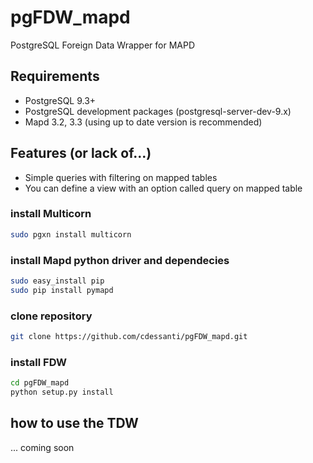 # pgFDW_mapd
PostgreSQL Foreign Data Wrapper for MAPD

## Requirements
* PostgreSQL 9.3+
* PostgreSQL development packages (postgresql-server-dev-9.x)
* Mapd 3.2, 3.3 (using up to date version is recommended)
    
## Features (or lack of...)
* Simple queries with filtering on mapped tables
* You can define a view with an option called query on mapped table
    
### install Multicorn
```bash
sudo pgxn install multicorn
```
### install Mapd python driver and dependecies
```bash
sudo easy_install pip
sudo pip install pymapd
```
### clone repository
```bash
git clone https://github.com/cdessanti/pgFDW_mapd.git
```
### install FDW
```bash
cd pgFDW_mapd
python setup.py install
```

## how to use the TDW

... coming soon
